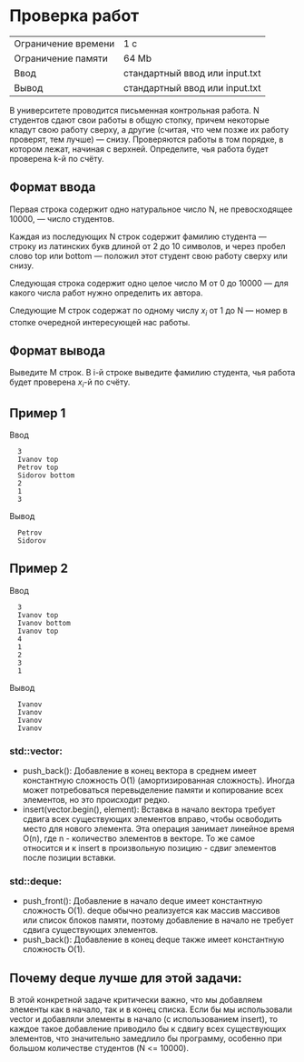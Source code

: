 # Проверка работ

<table>
 <tr>
    <td>Ограничение времени</td>
    <td>1 c</td>
 </tr>
 <tr>
    <td>Ограничение памяти</td>
    <td>64 Mb</td>
 </tr>
  <tr>
    <td>Ввод</td>
    <td>стандартный ввод или input.txt</td>
 </tr>
  <tr>
    <td>Вывод</td>
    <td>стандартный ввод или input.txt</td>
 </tr>
</table>

В университете проводится письменная контрольная работа. N студентов сдают свои работы в общую стопку, причем некоторые кладут свою работу сверху, а другие (считая, что чем позже их работу проверят, тем лучше) — снизу. Проверяются работы в том порядке, в котором лежат, начиная с верхней. Определите, чья работа будет проверена k-й по счёту.

## Формат ввода
Первая строка содержит одно натуральное число N, не превосходящее 10000, — число студентов.

Каждая из последующих N строк содержит фамилию студента — строку из латинских букв длиной от 2 до 10 символов, и через пробел слово top или bottom — положил этот студент свою работу сверху или снизу.

Следующая строка содержит одно целое число M от 0 до 10000 — для какого числа работ нужно определить их автора.

Следующие M строк содержат по одному числу $x_i$ от 1 до N — номер в стопке очередной интересующей нас работы.

## Формат вывода
Выведите M строк. В i-й строке выведите фамилию студента, чья работа будет проверена $x_i$-й по счёту.

## Пример 1

Ввод

      3
      Ivanov top
      Petrov top
      Sidorov bottom
      2
      1
      3

Вывод

      Petrov
      Sidorov

## Пример 2

Ввод

      3
      Ivanov top
      Ivanov bottom
      Ivanov top
      4
      1
      2
      3
      1

Вывод

      Ivanov
      Ivanov
      Ivanov
      Ivanov



### std::vector:
   * push_back(): Добавление в конец вектора в среднем имеет константную сложность O(1) (амортизированная сложность). Иногда может потребоваться перевыделение памяти и копирование всех элементов, но это происходит редко.
   * insert(vector.begin(), element): Вставка в начало вектора требует сдвига всех существующих элементов вправо, чтобы освободить место для нового элемента. Эта операция занимает линейное время O(n), где n - количество элементов в векторе. То же самое относится и к insert в произвольную позицию - сдвиг элементов после позиции вставки.

### std::deque:
   * push_front(): Добавление в начало deque имеет константную сложность O(1). deque обычно реализуется как массив массивов или список блоков памяти, поэтому добавление в начало не требует сдвига существующих элементов.
   * push_back(): Добавление в конец deque также имеет константную сложность O(1).

## Почему deque лучше для этой задачи:

В этой конкретной задаче критически важно, что мы добавляем элементы как в начало, так и в конец списка. Если бы мы использовали vector и добавляли элементы в начало (с использованием insert), то каждое такое добавление приводило бы к сдвигу всех существующих элементов, что значительно замедлило бы программу, особенно при большом количестве студентов (N <= 10000).